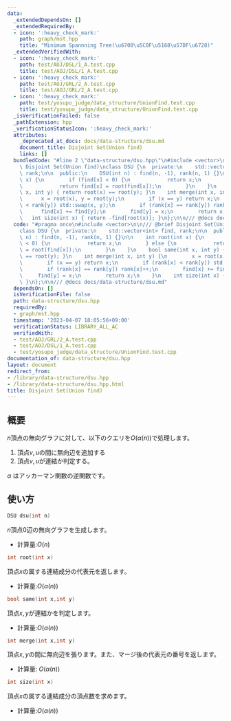 ```yaml
---
data:
  _extendedDependsOn: []
  _extendedRequiredBy:
  - icon: ':heavy_check_mark:'
    path: graph/mst.hpp
    title: "Minimum Spannning Tree(\u6700\u5C0F\u5168\u57DF\u6728)"
  _extendedVerifiedWith:
  - icon: ':heavy_check_mark:'
    path: test/AOJ/DSL/1_A.test.cpp
    title: test/AOJ/DSL/1_A.test.cpp
  - icon: ':heavy_check_mark:'
    path: test/AOJ/GRL/2_A.test.cpp
    title: test/AOJ/GRL/2_A.test.cpp
  - icon: ':heavy_check_mark:'
    path: test/yosupo_judge/data_structure/UnionFind.test.cpp
    title: test/yosupo_judge/data_structure/UnionFind.test.cpp
  _isVerificationFailed: false
  _pathExtension: hpp
  _verificationStatusIcon: ':heavy_check_mark:'
  attributes:
    _deprecated_at_docs: docs/data-structure/dsu.md
    document_title: Disjoint Set(Union find)
    links: []
  bundledCode: "#line 2 \"data-structure/dsu.hpp\"\n#include <vector>\n\n/// @brief\
    \ Disjoint Set(Union find)\nclass DSU {\n  private:\n    std::vector<int> find,\
    \ rank;\n\n  public:\n    DSU(int n) : find(n, -1), rank(n, 1) {}\n\n    int root(int\
    \ x) {\n        if (find[x] < 0) {\n            return x;\n        } else {\n\
    \            return find[x] = root(find[x]);\n        }\n    }\n    bool same(int\
    \ x, int y) { return root(x) == root(y); }\n    int merge(int x, int y) {\n  \
    \      x = root(x), y = root(y);\n        if (x == y) return x;\n        if (rank[x]\
    \ < rank[y]) std::swap(x, y);\n        if (rank[x] == rank[y]) rank[x]++;\n  \
    \      find[x] += find[y];\n        find[y] = x;\n        return x;\n    }\n \
    \   int size(int x) { return -find[root(x)]; }\n};\n\n/// @docs docs/data-structure/dsu.md\n"
  code: "#pragma once\n#include <vector>\n\n/// @brief Disjoint Set(Union find)\n\
    class DSU {\n  private:\n    std::vector<int> find, rank;\n\n  public:\n    DSU(int\
    \ n) : find(n, -1), rank(n, 1) {}\n\n    int root(int x) {\n        if (find[x]\
    \ < 0) {\n            return x;\n        } else {\n            return find[x]\
    \ = root(find[x]);\n        }\n    }\n    bool same(int x, int y) { return root(x)\
    \ == root(y); }\n    int merge(int x, int y) {\n        x = root(x), y = root(y);\n\
    \        if (x == y) return x;\n        if (rank[x] < rank[y]) std::swap(x, y);\n\
    \        if (rank[x] == rank[y]) rank[x]++;\n        find[x] += find[y];\n   \
    \     find[y] = x;\n        return x;\n    }\n    int size(int x) { return -find[root(x)];\
    \ }\n};\n\n/// @docs docs/data-structure/dsu.md"
  dependsOn: []
  isVerificationFile: false
  path: data-structure/dsu.hpp
  requiredBy:
  - graph/mst.hpp
  timestamp: '2023-04-07 18:05:56+09:00'
  verificationStatus: LIBRARY_ALL_AC
  verifiedWith:
  - test/AOJ/GRL/2_A.test.cpp
  - test/AOJ/DSL/1_A.test.cpp
  - test/yosupo_judge/data_structure/UnionFind.test.cpp
documentation_of: data-structure/dsu.hpp
layout: document
redirect_from:
- /library/data-structure/dsu.hpp
- /library/data-structure/dsu.hpp.html
title: Disjoint Set(Union find)
---
```

## 概要
$n$頂点の無向グラフに対して、以下のクエリを$O(\alpha(n))$で処理します。
1. 頂点$v,u$の間に無向辺を追加する
1. 頂点$v,u$が連結か判定する。

$\alpha$ はアッカーマン関数の逆関数です。
## 使い方
```cpp
DSU dsu(int n)
```
$n$頂点$0$辺の無向グラフを生成します。
- 計算量:$O(n)$

```cpp
int root(int x)
```
頂点$x$の属する連結成分の代表元を返します。
- 計算量:$O(\alpha(n))$

```cpp
bool same(int x,int y)
```
頂点$x,y$が連結かを判定します。
- 計算量:$O(\alpha(n))$

```cpp
int merge(int x,int y)
```
頂点$x,y$の間に無向辺を張ります。また、マージ後の代表元の番号を返します。
- 計算量: $O(\alpha(n))$

```cpp
int size(int x)
```
頂点$x$の属する連結成分の頂点数を求めます。
- 計算量:$O(\alpha(n))$